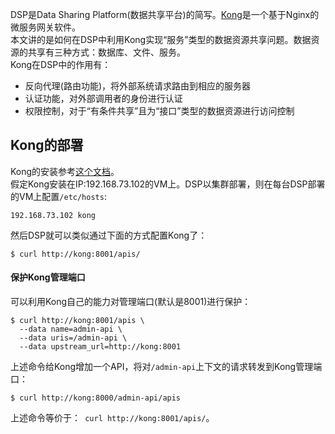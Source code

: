 DSP是Data Sharing Platform(数据共享平台)的简写。[Kong](https://github.com/wbwangk/wbwangk.github.io/wiki/Kong)是一个基于Nginx的微服务网关软件。  
本文讲的是如何在DSP中利用Kong实现“服务”类型的数据资源共享问题。数据资源的共享有三种方式：数据库、文件、服务。  
Kong在DSP中的作用有：
- 反向代理(路由功能)，将外部系统请求路由到相应的服务器  
- 认证功能，对外部调用者的身份进行认证  
- 权限控制，对于“有条件共享”且为“接口”类型的数据资源进行访问控制  

## Kong的部署
Kong的安装参考[这个文档](https://github.com/wbwangk/wbwangk.github.io/wiki/Kong#kong安装)。  
假定Kong安装在IP:192.168.73.102的VM上。DSP以集群部署，则在每台DSP部署的VM上配置`/etc/hosts`:
```
192.168.73.102 kong
```
然后DSP就可以类似通过下面的方式配置Kong了：
```
$ curl http://kong:8001/apis/
```
#### 保护Kong管理端口
可以利用Kong自己的能力对管理端口(默认是8001)进行保护：
```
$ curl http://kong:8001/apis \
  --data name=admin-api \
  --data uris=/admin-api \
  --data upstream_url=http://kong:8001
```
上述命令给Kong增加一个API，将对`/admin-api`上下文的请求转发到Kong管理端口：
```
$ curl http://kong:8000/admin-api/apis
```
上述命令等价于：` curl http://kong:8001/apis/`。   

